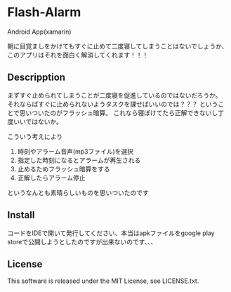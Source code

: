 # Flash-Alarm
Android App(xamarin)

朝に目覚ましをかけてもすぐに止めて二度寝してしまうことはないでしょうか、このアプリはそれを面白く解消してくれます！！！
## Descripption
まずすぐ止められてしまうことが二度寝を促進しているのではないだろうか。
それならばすぐに止められないようタスクを課せばいいのでは？？？
ということで思いついたのがフラッシュ暗算。
これなら寝ぼけてたら正解できないし丁度いいではないか。

こういう考えにより
1. 時刻やアラーム音声(mp3ファイル)を選択 
2. 指定した時刻になるとアラームが再生される
3. 止めるためフラッシュ暗算をする
4. 正解したらアラーム停止

というなんとも素晴らしいものを思いついたのです

## Install
コードをIDEで開いて発行してください、本当はapkファイルをgoogle play storeで公開しようとしたのですが出来ないのです、、、

## License
This software is released under the MIT License, see LICENSE.txt.
